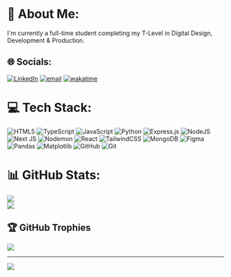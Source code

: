 # 💫 About Me:
I'm currently a full-time student completing my T-Level in Digital Design, Development & Production.


## 🌐 Socials:
[![LinkedIn](https://img.shields.io/badge/LinkedIn-%230077B5.svg?logo=linkedin&logoColor=white)](https://linkedin.com/in/jack-travers-0218982a4) [![email](https://img.shields.io/badge/Email-D14836?logo=gmail&logoColor=white)](mailto:jacktravers.dev@gmail.com) 
[![wakatime](https://wakatime.com/badge/user/43d236e8-8acf-4053-ab38-59bb13377120.svg)](https://wakatime.com/@43d236e8-8acf-4053-ab38-59bb13377120)


# 💻 Tech Stack:
![HTML5](https://img.shields.io/badge/html5-%23E34F26.svg?style=for-the-badge&logo=html5&logoColor=white) ![TypeScript](https://img.shields.io/badge/typescript-%23007ACC.svg?style=for-the-badge&logo=typescript&logoColor=white) ![JavaScript](https://img.shields.io/badge/javascript-%23323330.svg?style=for-the-badge&logo=javascript&logoColor=%23F7DF1E) ![Python](https://img.shields.io/badge/python-3670A0?style=for-the-badge&logo=python&logoColor=ffdd54) ![Express.js](https://img.shields.io/badge/express.js-%23404d59.svg?style=for-the-badge&logo=express&logoColor=%2361DAFB) ![NodeJS](https://img.shields.io/badge/node.js-6DA55F?style=for-the-badge&logo=node.js&logoColor=white) ![Next JS](https://img.shields.io/badge/Next-black?style=for-the-badge&logo=next.js&logoColor=white) ![Nodemon](https://img.shields.io/badge/NODEMON-%23323330.svg?style=for-the-badge&logo=nodemon&logoColor=%BBDEAD) ![React](https://img.shields.io/badge/react-%2320232a.svg?style=for-the-badge&logo=react&logoColor=%2361DAFB) ![TailwindCSS](https://img.shields.io/badge/tailwindcss-%2338B2AC.svg?style=for-the-badge&logo=tailwind-css&logoColor=white) ![MongoDB](https://img.shields.io/badge/MongoDB-%234ea94b.svg?style=for-the-badge&logo=mongodb&logoColor=white) ![Figma](https://img.shields.io/badge/figma-%23F24E1E.svg?style=for-the-badge&logo=figma&logoColor=white) ![Pandas](https://img.shields.io/badge/pandas-%23150458.svg?style=for-the-badge&logo=pandas&logoColor=white) ![Matplotlib](https://img.shields.io/badge/Matplotlib-%23ffffff.svg?style=for-the-badge&logo=Matplotlib&logoColor=black) ![GitHub](https://img.shields.io/badge/github-%23121011.svg?style=for-the-badge&logo=github&logoColor=white) ![Git](https://img.shields.io/badge/git-%23F05033.svg?style=for-the-badge&logo=git&logoColor=white)
# 📊 GitHub Stats:
![](https://github-readme-stats.vercel.app/api?username=JackTraversDev&theme=dark&hide_border=false&include_all_commits=false&count_private=false)<br/>
![](https://nirzak-streak-stats.vercel.app/?user=JackTraversDev&theme=dark&hide_border=false)<br/>

## 🏆 GitHub Trophies
![](https://github-profile-trophy.vercel.app/?username=JackTraversDev&theme=radical&no-frame=false&no-bg=true&margin-w=4)

---
[![](https://visitcount.itsvg.in/api?id=JackTraversDev&icon=0&color=0)](https://visitcount.itsvg.in)

<!-- Proudly created with GPRM ( https://gprm.itsvg.in ) -->
